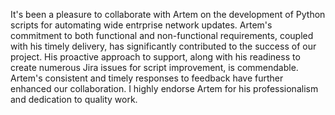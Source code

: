 It's been a pleasure to collaborate with Artem on the development of Python scripts for automating wide entrprise network updates.
Artem's commitment to both functional and non-functional requirements, coupled with his timely delivery, has significantly contributed to the success of our project.
His proactive approach to support, along with his readiness to create numerous Jira issues for script improvement, is commendable.
Artem's consistent and timely responses to feedback have further enhanced our collaboration.
I highly endorse Artem for his professionalism and dedication to quality work.
